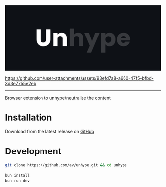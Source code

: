![splash](./docs/splash.png)

https://github.com/user-attachments/assets/93efd7a8-a660-47f5-bfbd-3d3e7755e2eb


---
Browser extension to unhype/neutralise the content

# Installation

Download from the latest release on [GitHub](https://github.com/av/unhype/releases)

# Development

```bash
git clone https://github.com/av/unhype.git && cd unhype

bun install
bun run dev
```
